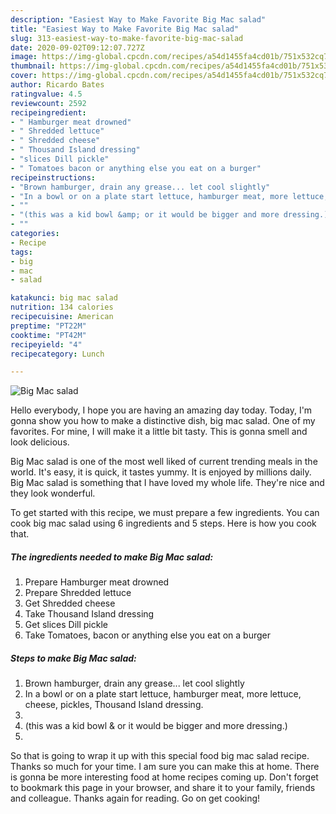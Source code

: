 ```yaml
---
description: "Easiest Way to Make Favorite Big Mac salad"
title: "Easiest Way to Make Favorite Big Mac salad"
slug: 313-easiest-way-to-make-favorite-big-mac-salad
date: 2020-09-02T09:12:07.727Z
image: https://img-global.cpcdn.com/recipes/a54d1455fa4cd01b/751x532cq70/big-mac-salad-recipe-main-photo.jpg
thumbnail: https://img-global.cpcdn.com/recipes/a54d1455fa4cd01b/751x532cq70/big-mac-salad-recipe-main-photo.jpg
cover: https://img-global.cpcdn.com/recipes/a54d1455fa4cd01b/751x532cq70/big-mac-salad-recipe-main-photo.jpg
author: Ricardo Bates
ratingvalue: 4.5
reviewcount: 2592
recipeingredient:
- " Hamburger meat drowned"
- " Shredded lettuce"
- " Shredded cheese"
- " Thousand Island dressing"
- "slices Dill pickle"
- " Tomatoes bacon or anything else you eat on a burger"
recipeinstructions:
- "Brown hamburger, drain any grease... let cool slightly"
- "In a bowl or on a plate start lettuce, hamburger meat, more lettuce, cheese, pickles, Thousand Island dressing."
- ""
- "(this was a kid bowl &amp; or it would be bigger and more dressing.)"
- ""
categories:
- Recipe
tags:
- big
- mac
- salad

katakunci: big mac salad 
nutrition: 134 calories
recipecuisine: American
preptime: "PT22M"
cooktime: "PT42M"
recipeyield: "4"
recipecategory: Lunch

---
```



![Big Mac salad](https://img-global.cpcdn.com/recipes/a54d1455fa4cd01b/751x532cq70/big-mac-salad-recipe-main-photo.jpg)

Hello everybody, I hope you are having an amazing day today. Today, I'm gonna show you how to make a distinctive dish, big mac salad. One of my favorites. For mine, I will make it a little bit tasty. This is gonna smell and look delicious.

Big Mac salad is one of the most well liked of current trending meals in the world. It's easy, it is quick, it tastes yummy. It is enjoyed by millions daily. Big Mac salad is something that I have loved my whole life. They're nice and they look wonderful.




To get started with this recipe, we must prepare a few ingredients. You can cook big mac salad using 6 ingredients and 5 steps. Here is how you cook that.

<!--inarticleads1-->

##### The ingredients needed to make Big Mac salad:

1. Prepare  Hamburger meat drowned
1. Prepare  Shredded lettuce
1. Get  Shredded cheese
1. Take  Thousand Island dressing
1. Get slices Dill pickle
1. Take  Tomatoes, bacon or anything else you eat on a burger




<!--inarticleads2-->

##### Steps to make Big Mac salad:

1. Brown hamburger, drain any grease... let cool slightly
1. In a bowl or on a plate start lettuce, hamburger meat, more lettuce, cheese, pickles, Thousand Island dressing.
1. 
1. (this was a kid bowl &amp; or it would be bigger and more dressing.)
1. 




So that is going to wrap it up with this special food big mac salad recipe. Thanks so much for your time. I am sure you can make this at home. There is gonna be more interesting food at home recipes coming up. Don't forget to bookmark this page in your browser, and share it to your family, friends and colleague. Thanks again for reading. Go on get cooking!
